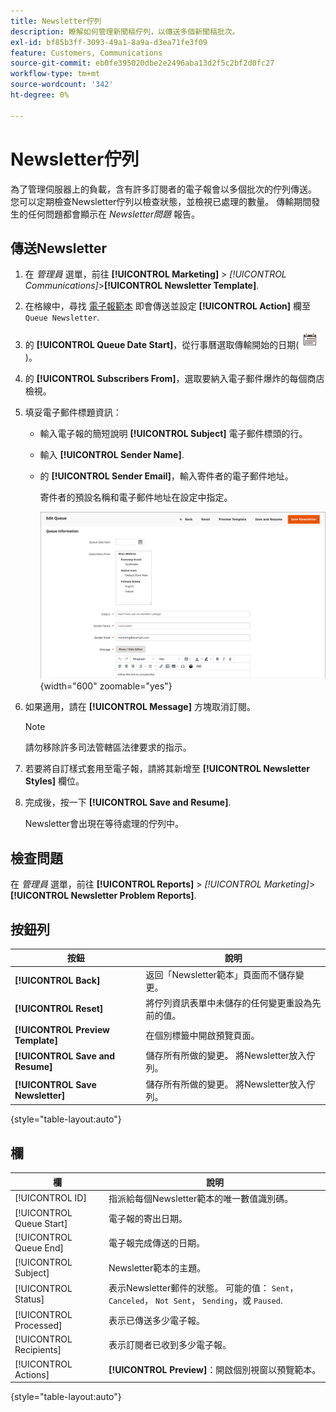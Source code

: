 ```yaml
---
title: Newsletter佇列
description: 瞭解如何管理新聞稿佇列，以傳送多個新聞稿批次。
exl-id: bf85b3ff-3093-49a1-8a9a-d3ea71fe3f09
feature: Customers, Communications
source-git-commit: eb0fe395020dbe2e2496aba13d2f5c2bf2d0fc27
workflow-type: tm+mt
source-wordcount: '342'
ht-degree: 0%

---
```


# Newsletter佇列

為了管理伺服器上的負載，含有許多訂閱者的電子報會以多個批次的佇列傳送。 您可以定期檢查Newsletter佇列以檢查狀態，並檢視已處理的數量。 傳輸期間發生的任何問題都會顯示在 _Newsletter問題_ 報告。

## 傳送Newsletter

1. 在 _管理員_ 選單，前往 **[!UICONTROL Marketing]** > _[!UICONTROL Communications]_>**[!UICONTROL Newsletter Template]**.

1. 在格線中，尋找 [電子報範本](newsletter-template.md) 即會傳送並設定 **[!UICONTROL Action]** 欄至 `Queue Newsletter`.

1. 的 **[!UICONTROL Queue Date Start]**，從行事曆選取傳輸開始的日期(![行事曆圖示](../assets/icon-calendar.png))。

1. 的 **[!UICONTROL Subscribers From]**，選取要納入電子郵件爆炸的每個商店檢視。

1. 填妥電子郵件標題資訊：

   - 輸入電子報的簡短說明 **[!UICONTROL Subject]** 電子郵件標頭的行。

   - 輸入 **[!UICONTROL Sender Name]**.

   - 的 **[!UICONTROL Sender Email]**，輸入寄件者的電子郵件地址。

     寄件者的預設名稱和電子郵件地址在設定中指定。

     ![Newsletter佇列資訊](./assets/newsletter-queue-information1.png){width="600" zoomable="yes"}

1. 如果適用，請在 **[!UICONTROL Message]** 方塊取消訂閱。

   >[!NOTE]
   >
   >請勿移除許多司法管轄區法律要求的指示。

1. 若要將自訂樣式套用至電子報，請將其新增至 **[!UICONTROL Newsletter Styles]** 欄位。

1. 完成後，按一下 **[!UICONTROL Save and Resume]**.

   Newsletter會出現在等待處理的佇列中。

## 檢查問題

在 _管理員_ 選單，前往 **[!UICONTROL Reports]** > _[!UICONTROL Marketing]_>**[!UICONTROL Newsletter Problem Reports]**.

## 按鈕列

| 按鈕 | 說明 |
|--- |--- |
| **[!UICONTROL Back]** | 返回「Newsletter範本」頁面而不儲存變更。 |
| **[!UICONTROL Reset]** | 將佇列資訊表單中未儲存的任何變更重設為先前的值。 |
| **[!UICONTROL Preview Template]** | 在個別標籤中開啟預覽頁面。 |
| **[!UICONTROL Save and Resume]** | 儲存所有所做的變更。 將Newsletter放入佇列。 |
| **[!UICONTROL Save Newsletter]** | 儲存所有所做的變更。 將Newsletter放入佇列。 |

{style="table-layout:auto"}

## 欄

| 欄 | 說明 |
|--- |--- |
| [!UICONTROL ID] | 指派給每個Newsletter範本的唯一數值識別碼。 |
| [!UICONTROL Queue Start] | 電子報的寄出日期。 |
| [!UICONTROL Queue End] | 電子報完成傳送的日期。 |
| [!UICONTROL Subject] | Newsletter範本的主題。 |
| [!UICONTROL Status] | 表示Newsletter郵件的狀態。 可能的值： `Sent`， `Canceled`， `Not Sent`， `Sending`，或 `Paused`. |
| [!UICONTROL Processed] | 表示已傳送多少電子報。 |
| [!UICONTROL Recipients] | 表示訂閱者已收到多少電子報。 |
| [!UICONTROL Actions] | **[!UICONTROL Preview]**：開啟個別視窗以預覽範本。 |

{style="table-layout:auto"}
